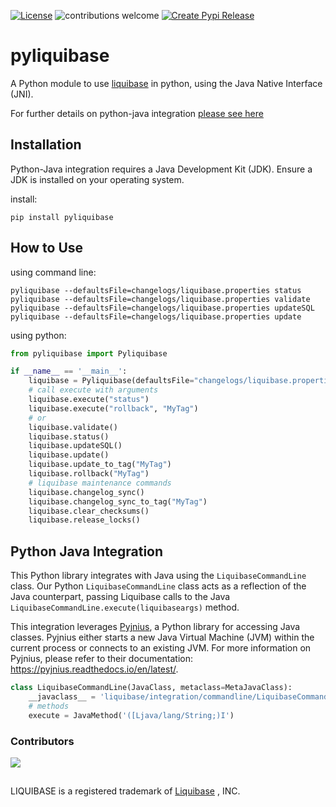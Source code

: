 [![License](http://img.shields.io/:license-apache%202.0-brightgreen.svg)](http://www.apache.org/licenses/LICENSE-2.0.html)
![contributions welcome](https://img.shields.io/badge/contributions-welcome-brightgreen.svg?style=flat)
[![Create Pypi Release](https://github.com/memiiso/pyliquibase/actions/workflows/release.yml/badge.svg)](https://github.com/memiiso/pyliquibase/actions/workflows/release.yml)
# pyliquibase

A Python module to use [liquibase](http://www.liquibase.org/) in python, using the Java Native Interface (JNI).

For further details on python-java integration [please see here](#python-java-integration)

## Installation
Python-Java integration requires a Java Development Kit (JDK). Ensure a JDK is installed on your operating system.

install:
```shell
pip install pyliquibase
```

## How to Use

using command line:
```shell
pyliquibase --defaultsFile=changelogs/liquibase.properties status
pyliquibase --defaultsFile=changelogs/liquibase.properties validate
pyliquibase --defaultsFile=changelogs/liquibase.properties updateSQL
pyliquibase --defaultsFile=changelogs/liquibase.properties update
```

using python:
```python
from pyliquibase import Pyliquibase

if __name__ == '__main__':
    liquibase = Pyliquibase(defaultsFile="changelogs/liquibase.properties", logLevel="INFO")
    # call execute with arguments
    liquibase.execute("status")
    liquibase.execute("rollback", "MyTag")
    # or 
    liquibase.validate()
    liquibase.status()
    liquibase.updateSQL()
    liquibase.update()
    liquibase.update_to_tag("MyTag")
    liquibase.rollback("MyTag")
    # liquibase maintenance commands
    liquibase.changelog_sync()
    liquibase.changelog_sync_to_tag("MyTag")
    liquibase.clear_checksums()
    liquibase.release_locks()
```

## Python Java Integration

This Python library integrates with Java using the `LiquibaseCommandLine` class.  Our Python `LiquibaseCommandLine` class acts as a reflection of the Java counterpart, passing Liquibase calls to the Java `LiquibaseCommandLine.execute(liquibaseargs)` method.

This integration leverages [Pyjnius](https://github.com/kivy/pyjnius), a Python library for accessing Java classes. Pyjnius either starts a new Java Virtual Machine (JVM) within the current process or connects to an existing JVM.  For more information on Pyjnius, please refer to their documentation: https://pyjnius.readthedocs.io/en/latest/.

```python
class LiquibaseCommandLine(JavaClass, metaclass=MetaJavaClass):
    __javaclass__ = 'liquibase/integration/commandline/LiquibaseCommandLine'
    # methods
    execute = JavaMethod('([Ljava/lang/String;)I')
```

### Contributors
<a href="https://github.com/memiiso/pyliquibase/graphs/contributors">
  <img src="https://contributors-img.web.app/image?repo=memiiso/pyliquibase" />
</a>


##
LIQUIBASE is a registered trademark of [Liquibase](https://www.liquibase.com) , INC.
